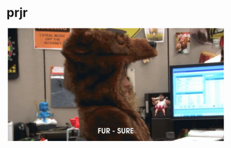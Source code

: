 # prjr

<div align="center">
    <img src="https://raw.githubusercontent.com/dunstontc/assets/master/gifs/fur-sure.gif" alt="fur_sure"/>
</div>
